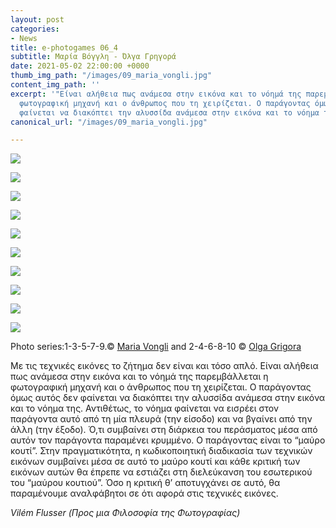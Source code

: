 ```yaml
---
layout: post
categories:
- News
title: e-photogames 06_4
subtitle: Μαρία Βόγγλη - Όλγα Γρηγορά
date: 2021-05-02 22:00:00 +0000
thumb_img_path: "/images/09_maria_vongli.jpg"
content_img_path: ''
excerpt: '"Είναι αλήθεια πως ανάμεσα στην εικόνα και το νόημά της παρεμβάλλεται η
  φωτογραφική μηχανή και ο άνθρωπος που τη χειρίζεται. Ο παράγοντας όμως αυτός δεν
  φαίνεται να διακόπτει την αλυσσίδα ανάμεσα στην εικόνα και το νόημα της"...'
canonical_url: "/images/09_maria_vongli.jpg"

---
```

![](/images/01_maria_vongli.JPG)

![](/images/02_grigora.jpg)

![](/images/03_maria_vongli.jpg)

![](/images/04_grigora.jpg)

![](/images/05_maria_vongli.jpg)

![](/images/06_grigora.jpg)

![](/images/07_maria_vongli.jpg)

![](/images/08_grigora.jpg)

![](/images/09_maria_vongli.jpg)

![](/images/10_grigora_2.jpg)

Photo series:1-3-5-7-9.© <a href="https://www.facebook.com/maria.vongli" target="blank"> Maria Vongli</a>  and  2-4-6-8-10  © <a href="https://www.facebook.com/olga.grece" target="blank"> Olga Grigora</a>

Με τις τεχνικές εικόνες το ζήτημα δεν είναι και τόσο απλό. Είναι αλήθεια πως ανάμεσα στην εικόνα και το νόημά της παρεμβάλλεται η φωτογραφική μηχανή και ο άνθρωπος που τη χειρίζεται. Ο παράγοντας όμως αυτός δεν φαίνεται να διακόπτει την αλυσσίδα ανάμεσα στην εικόνα και το νόημα της. Αντιθέτως, το νόημα φαίνεται να εισρέει στον παράγοντα αυτό από τη μία πλευρά (την είσοδο) και να βγαίνει από την άλλη (την έξοδο). Ό,τι συμβαίνει στη διάρκεια του περάσματος μέσα από αυτόν τον παράγοντα παραμένει κρυμμένο. Ο παράγοντας είναι το “μαύρο κουτί”. Στην πραγματικότητα, η κωδικοποιητική διαδικασία των τεχνικών εικόνων συμβαίνει μέσα σε αυτό το μαύρο κουτί και κάθε κριτική των εικόνων αυτών θα έπρεπε να εστιάζει στη διελεύκανση του εσωτερικού του “μαύρου κουτιού”. Όσο η κριτική θ’ αποτυγχάνει σε αυτό, θα παραμένουμε αναλφάβητοι σε ότι αφορά στις τεχνικές εικόνες.

_Vilém Flusser (Προς μια Φιλοσοφία της Φωτογραφίας)_